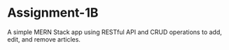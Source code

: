 # Assignment-1B
A simple MERN Stack app using RESTful API and CRUD operations to add, edit, and remove articles. 